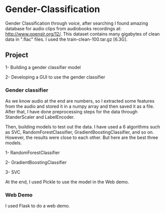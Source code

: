 # Gender-Classification

Gender Classification through voice, after searching I found amazing database for audio clips from audiobooks recordings at: http://www.openslr.org/12/.
This dataset contains many gigabytes of clean data in ".flac" files. I used the train-clean-100.tar.gz [6.3G]. 

## Project
1- Building a gender classifier model

2- Developing a GUI to use the gender classifier


### Gender classifier

As we know audio at the end are numbers, so I extracted some features from the audio and stored it in a numpy array and then saved it as a file. 
After that, I have done preprocessing steps for the data through StanderScaler and LabelEncoder. 

Then, building models to test out the data. I have used a 6 algorithms such as SVC, RandomForestClassifier, GradientBoostingClassifier, and so on. However, the results were close 
to each other. But here are the best three models.

1- RandomForestClassifier

2- GradientBoostingClassifier

3- SVC


At the end, I used Pickle to use the model in the Web demo.

### Web Demo

I used Flask to do a web demo.
